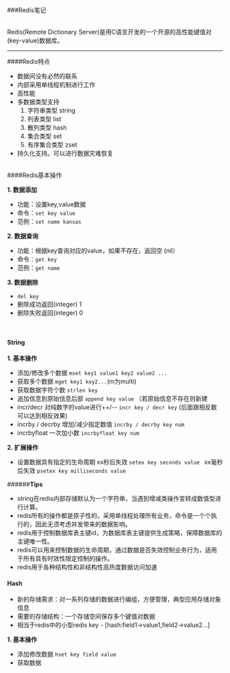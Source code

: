 ###Redis笔记  
  <br>
   

Redis(Remote Dictionary Server)是用C语言开发的一个开源的高性能键值对(key-value)数据库。

---
####Redis特点
- 数据间没有必然的联系
- 内部采用单线程机制进行工作
- 高性能
- 多数据类型支持
    1. 字符串类型 string
    2. 列表类型 list
    3. 散列类型 hash
    4. 集合类型 set
    5. 有序集合类型 zset
- 持久化支持。可以进行数据灾难恢复

<br>
####Redis基本操作  
<br>

**1. 数据添加**
- 功能：设置key,value数据
- 命令：`set key value `
- 范例：`set name kansas`

**2. 数据查询**

- 功能：根据key查询对应的value，如果不存在，返回空 (nil）
- 命令：`get key`
- 范例：`get name`

**3. 数据删除**

- `del key`
- 删除成功返回(integer) 1
- 删除失败返回(integer) 0

<br>


#### String

**1. 基本操作**
- 添加/修改多个数据 `mset key1 value1 key2 value2 ...`
- 获取多个数据 `mget key1 key2...`(m为multi)
- 获取数据字符个数 `strlen key`
- 追加信息到原始信息后部 `append key value` （若原始信息不存在则新建
- incr/decr 对纯数字的value进行++/-- `incr key / decr key` (后面跟相反数可以达到相反效果)
- incrby / decrby 增加/减少指定数值 `incrby / decrby key num`
- incrbyfloat 一次加小数  `incrbyfloat key num`

**2. 扩展操作**
- 设置数据具有指定的生命周期 
xx秒后失效 `setex key seconds value `
xx毫秒后失效 `psetex key milliseconds value`


######**Tips**
- string在redis内部存储默认为一个字符串，当遇到增减类操作变转成数值型进行计算。
- redis所有的操作都是原子性的，采用单线程处理所有业务，命令是一个个执行的，因此无须考虑并发带来的数据影响。
- redis用于控制数据库表主键id，为数据库表主键提供生成策略，保障数据库的主键唯一性。
- redis可以用来控制数据的生命周期，通过数据是否失效控制业务行为，适用于所有具有时效性限定控制的操作。
- redis用于各种结构性和非结构性高热度数据访问加速


#### Hash

- 新的存储需求：对一系列存储的数据进行编组，方便管理，典型应用存储对象信息
- 需要的存储结构：一个存储空间保存多个键值对数据
- 相当于redis中的小型redis key - [hash:field1->value1,field2->value2...]

**1. 基本操作**
- 添加修改数据 `hset key field value`
- 获取数据
